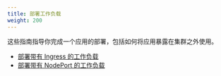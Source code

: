```yaml
---
title: 部署工作负载
weight: 200
---
```


这些指南指导你完成一个应用的部署，包括如何将应用暴露在集群之外使用。

- [部署带有 Ingress 的工作负载](./quickstart-deploy-workload-ingress)
- [部署带有 NodePort 的工作负载](./quickstart-deploy-workload-nodeport)
